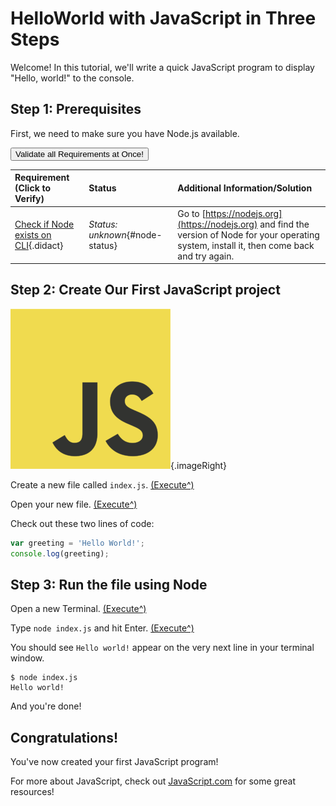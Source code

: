 # HelloWorld with JavaScript in Three Steps

Welcome! In this tutorial, we'll write a quick JavaScript program to display "Hello, world!" to the console.

## Step 1: Prerequisites

First, we need to make sure you have Node.js available.

<a href='didact://?commandId=vscode.didact.validateAllRequirements' title='Validate all requirements!'><button>Validate all Requirements at Once!</button></a>

| Requirement (Click to Verify)  | Status | Additional Information/Solution |
| :--- | :--- | :--- |
| [Check if Node exists on CLI](didact://?commandId=vscode.didact.cliCommandSuccessful&text=node-status$$node%20--version "Ensure that Node is available at the command line"){.didact} | *Status: unknown*{#node-status} | Go to [https://nodejs.org](https://nodejs.org) and find the version of Node for your operating system, install it, then come back and try again.|

## Step 2: Create Our First JavaScript project

![Ramaksoud2000 via Chris Williams / Public domain](256px-JavaScript-logo.png){.imageRight}

Create a new file called `index.js`.  [(Execute^)](didact://?commandId=vscode.didact.scaffoldProject&srcFilePath=demos/markdown/helloJS/project.json)

Open your new file. [(Execute^)](didact://?commandId=vscode.open&projectFilePath=index.js&json={"viewColumn":-2})

Check out these two lines of code:

``` js
var greeting = 'Hello World!';
console.log(greeting);
```

## Step 3: Run the file using Node

Open a new Terminal. [(Execute^)](didact://?commandId=vscode.didact.startTerminalWithName&text=NamedTerminal)

Type `node index.js` and hit Enter. [(Execute^)](didact://?commandId=vscode.didact.sendNamedTerminalAString&text=NamedTerminal$$node%20index.js)

You should see `Hello world!` appear on the very next line in your terminal window.

```
$ node index.js
Hello world!
```

And you're done!

## Congratulations!

You've now created your first JavaScript program! 

For more about JavaScript, check out [JavaScript.com](https://www.javascript.com/) for some great resources!
